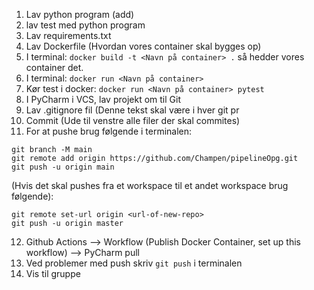 1. Lav python program (add)
2. lav test med python program
3. Lav requirements.txt
4. Lav Dockerfile (Hvordan vores container skal bygges op)
5. I terminal: `docker build -t <Navn på container> .` så hedder vores container det.
6. I terminal: `docker run <Navn på container>`
7. Kør test i docker: `docker run <Navn på container> pytest`
8. I PyCharm i VCS, lav projekt om til Git
9. Lav .gitignore fil (Denne tekst skal være i hver git pr
10. Commit (Ude til venstre alle filer der skal commites)
11. For at pushe brug følgende i terminalen:
```
git branch -M main
git remote add origin https://github.com/Champen/pipelineOpg.git
git push -u origin main
```
(Hvis det skal pushes fra et workspace til et andet workspace brug følgende):
```
git remote set-url origin <url-of-new-repo>
git push -u origin master
```

12. Github Actions --> Workflow (Publish Docker Container, set up this workflow) --> PyCharm pull
13. Ved problemer med push skriv  `git push` i terminalen
14. Vis til gruppe
